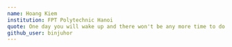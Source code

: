 ```yaml
---
name: Hoang Kiem
institution: FPT Polytechnic Hanoi
quote: One day you will wake up and there won't be any more time to do the things you've always wanted to do. Do it now!
github_user: binjuhor
---
```

